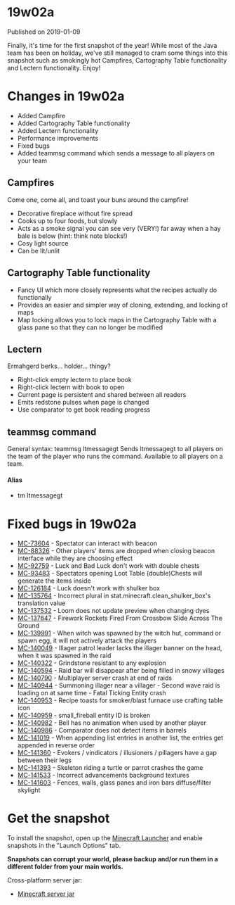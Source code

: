# 19w02a
Published on 2019-01-09

Finally, it's time for the first snapshot of the year! While most of the Java
team has been on holiday, we've still managed to cram some things into this
snapshot such as smokingly hot Campfires, Cartography Table functionality and
Lectern functionality. Enjoy!

# Changes in 19w02a

  * Added Campfire
  * Added Cartography Table functionality
  * Added Lectern functionality
  * Performance improvements
  * Fixed bugs
  * Added teammsg command which sends a message to all players on your team

## Campfires

Come one, come all, and toast your buns around the campfire!

  * Decorative fireplace without fire spread
  * Cooks up to four foods, but slowly
  * Acts as a smoke signal you can see very (VERY!) far away when a hay bale is below (hint: think note blocks!)
  * Cosy light source
  * Can be lit/unlit

## Cartography Table functionality

  * Fancy UI which more closely represents what the recipes actually do functionally
  * Provides an easier and simpler way of cloning, extending, and locking of maps
  * Map locking allows you to lock maps in the Cartography Table with a glass pane so that they can no longer be modified

## Lectern

Ermahgerd berks... holder... thingy?

  * Right-click empty lectern to place book
  * Right-click lectern with book to open
  * Current page is persistent and shared between all readers
  * Emits redstone pulses when page is changed
  * Use comparator to get book reading progress

## teammsg command

General syntax: teammsg ltmessagegt Sends ltmessagegt to all players on the
team of the player who runs the command. Available to all players on a team.

#### Alias

  * tm ltmessagegt

# Fixed bugs in 19w02a

  * [MC-73604](https://bugs.mojang.com/browse/MC-73604) \- Spectator can interact with beacon
  * [MC-88326](https://bugs.mojang.com/browse/MC-88326) \- Other players' items are dropped when closing beacon interface while they are choosing effect
  * [MC-92759](https://bugs.mojang.com/browse/MC-92759) \- Luck and Bad Luck don't work with double chests
  * [MC-93483](https://bugs.mojang.com/browse/MC-93483) \- Spectators opening Loot Table (double)Chests will generate the items inside
  * [MC-126184](https://bugs.mojang.com/browse/MC-126184) \- Luck doesn't work with shulker box
  * [MC-135764](https://bugs.mojang.com/browse/MC-135764) \- Incorrect plural in stat.minecraft.clean_shulker_box's translation value
  * [MC-137532](https://bugs.mojang.com/browse/MC-137532) \- Loom does not update preview when changing dyes
  * [MC-137647](https://bugs.mojang.com/browse/MC-137647) \- Firework Rockets Fired From Crossbow Slide Across The Ground
  * [MC-139991](https://bugs.mojang.com/browse/MC-139991) \- When witch was spawned by the witch hut, command or spawn egg, it will not actively attack the players
  * [MC-140049](https://bugs.mojang.com/browse/MC-140049) \- Illager patrol leader lacks the illager banner on the head, when it was spawned in the raid
  * [MC-140322](https://bugs.mojang.com/browse/MC-140322) \- Grindstone resistant to any explosion
  * [MC-140594](https://bugs.mojang.com/browse/MC-140594) \- Raid bar will disappear after being filled in snowy villages
  * [MC-140790](https://bugs.mojang.com/browse/MC-140790) \- Multiplayer server crash at end of raids
  * [MC-140944](https://bugs.mojang.com/browse/MC-140944) \- Summoning illager near a villager - Second wave raid is loading on at same time - Fatal Ticking Entity crash
  * [MC-140953](https://bugs.mojang.com/browse/MC-140953) \- Recipe toasts for smoker/blast furnace use crafting table icon
  * [MC-140959](https://bugs.mojang.com/browse/MC-140959) \- small_fireball entity ID is broken
  * [MC-140982](https://bugs.mojang.com/browse/MC-140982) \- Bell has no animation when used by another player
  * [MC-140986](https://bugs.mojang.com/browse/MC-140986) \- Comparator does not detect items in barrels
  * [MC-141019](https://bugs.mojang.com/browse/MC-141019) \- When appending list entries in another list, the entries get appended in reverse order
  * [MC-141360](https://bugs.mojang.com/browse/MC-141360) \- Evokers / vindicators / illusioners / pillagers have a gap between their legs
  * [MC-141393](https://bugs.mojang.com/browse/MC-141393) \- Skeleton riding a turtle or parrot crashes the game
  * [MC-141533](https://bugs.mojang.com/browse/MC-141533) \- Incorrect advancements background textures
  * [MC-141603](https://bugs.mojang.com/browse/MC-141603) \- Fences, walls, glass panes and iron bars diffuse/filter skylight

# Get the snapshot

To install the snapshot, open up the [Minecraft Launcher](/download) and
enable snapshots in the "Launch Options" tab.

**Snapshots can corrupt your world, please backup and/or run them in a
different folder from your main worlds.**

Cross-platform server jar:

  * [Minecraft server jar](https://launcher.mojang.com/v1/objects/f8078dd487483a917645f7a5561290e28bd875c4/server.jar)


